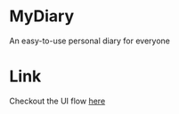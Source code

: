 # MyDiary
An easy-to-use personal diary for everyone

# Link
Checkout the UI flow [here](https://bukolabisuga.github.io/MyDiary/UI)